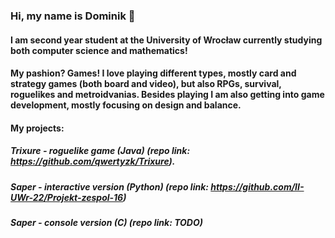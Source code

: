 ### Hi, my name is Dominik 👋
#### I am second year student at the University of Wrocław currently studying both computer science and mathematics!

#### My pashion? Games! I love playing different types, mostly card and strategy games (both board and video), but also RPGs, survival, roguelikes and metroidvanias. Besides playing I am also getting into game development, mostly focusing on design and balance. 

#### My projects: 
##### Trixure - roguelike game (Java) (repo link: https://github.com/qwertyzk/Trixure).
##### Saper - interactive version (Python) (repo link: https://github.com/II-UWr-22/Projekt-zespol-16)
##### Saper - console version (C) (repo link: TODO)
